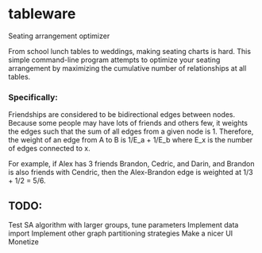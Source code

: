 tableware
=========

Seating arrangement optimizer

From school lunch tables to weddings, making seating charts is hard. 
This simple command-line program attempts to optimize your seating arrangement
by maximizing the cumulative number of relationships at all tables.

### Specifically:

Friendships are considered to be bidirectional edges between nodes. 
Because some people may have lots of friends and others few, it weights the edges
such that the sum of all edges from a given node is 1. Therefore, the weight of an edge
from A to B is 1/E_a + 1/E_b where E_x is the number of edges connected to x.

For example, if Alex has 3 friends Brandon, Cedric, and Darin, and Brandon is also
friends with Cendric, then the Alex-Brandon edge is weighted at 1/3 + 1/2 = 5/6.

TODO: 
-----

Test SA algorithm with larger groups, tune parameters
Implement data import
Implement other graph partitioning strategies
Make a nicer UI
Monetize

